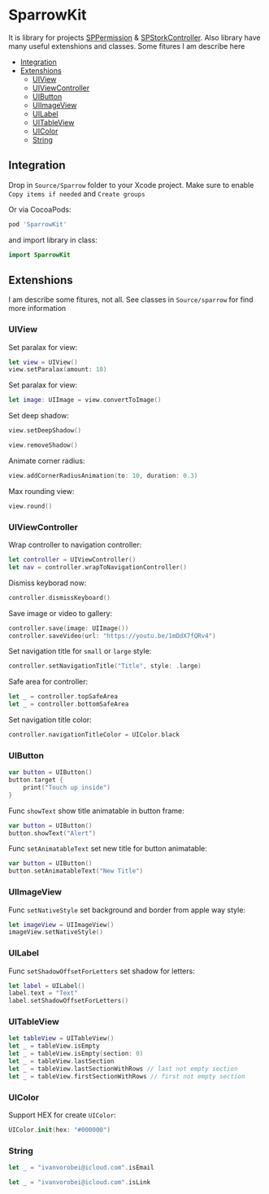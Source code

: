 # SparrowKit

It is library for projects [SPPermission](https://github.com/IvanVorobei/SPPermission) & [SPStorkController](https://github.com/IvanVorobei/SPStorkController). Also library have many useful extenshions and classes. Some fitures I am describe here

- [Integration](#integration)
- [Extenshions](#extenshions)
    - [UIView](#uiview)
    - [UIViewController](#uiviewcontroller)
    - [UIButton](#uibutton)
    - [UIImageView](#uiimageview)
    - [UILabel](#uilabel)
    - [UITableView](#uitableview)
    - [UIColor](#uicolor)
    - [String](#string)


## Integration
Drop in `Source/Sparrow` folder to your Xcode project. Make sure to enable `Copy items if needed` and `Create groups`

Or via CocoaPods:
```ruby
pod 'SparrowKit'
```

and import library in class:
```swift
import SparrowKit
```

## Extenshions
I am describe some fitures, not all. See classes in `Source/sparrow` for find more information

### UIView

Set paralax for view:
```swift
let view = UIView()
view.setParalax(amount: 10)
```

Set paralax for view:
```swift
let image: UIImage = view.convertToImage()
```

Set deep shadow:
```swift
view.setDeepShadow()
```

```swift
view.removeShadow()
```

Animate corner radius:
```swift
view.addCornerRadiusAnimation(to: 10, duration: 0.3)
```

Max rounding view: 
```swift
view.round()
```

### UIViewController

Wrap controller to navigation controller:
```swift
let controller = UIViewController()
let nav = controller.wrapToNavigationController()
```

Dismiss keyborad now:
```swift
controller.dismissKeyboard()
```

Save image or video to gallery:
```swift
controller.save(image: UIImage())
controller.saveVideo(url: "https://youtu.be/1mDdX7fQRv4")
```

Set navigation title for `small` or `large` style:
```swift
controller.setNavigationTitle("Title", style: .large)
```

Safe area for controller:
```swift
let _ = controller.topSafeArea
let _ = controller.bottomSafeArea
```

Set navigation title color:
```swift
controller.navigationTitleColor = UIColor.black
```

### UIButton

```swift
var button = UIButton()
button.target {
	print("Touch up inside")
}
```

Func `showText` show title animatable in button frame:
```swift
var button = UIButton()
button.showText("Alert")
```

Func `setAnimatableText` set new title for button animatable:
```swift
var button = UIButton()
button.setAnimatableText("New Title")
```

### UIImageView

Func `setNativeStyle` set background and border from apple way style:
```swift
let imageView = UIImageView()
imageView.setNativeStyle()
```

### UILabel

Func `setShadowOffsetForLetters` set shadow for letters:
```swift
let label = UILabel()
label.text = "Text"
label.setShadowOffsetForLetters()
```

### UITableView

```swift
let tableView = UITableView()
let _ = tableView.isEmpty
let _ = tableView.isEmpty(section: 0)
let _ = tableView.lastSection
let _ = tableView.lastSectionWithRows // last not empty section
let _ = tableView.firstSectionWithRows // first not empty section

```

### UIColor

Support HEX for create `UIColor`:
```swift
UIColor.init(hex: "#000000")
```

### String 

```swift
let _ = "ivanvorobei@icloud.com".isEmail
```

```swift
let _ = "ivanvorobei@icloud.com".isLink
```
